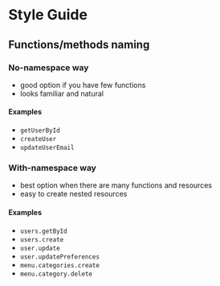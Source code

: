 # Style Guide

## Functions/methods naming

### No-namespace way

- good option if you have few functions
- looks familiar and natural

#### Examples

- `getUserById`
- `createUser`
- `updateUserEmail`

### With-namespace way

- best option when there are many functions and resources
- easy to create nested resources

#### Examples

- `users.getById`
- `users.create`
- `user.update`
- `user.updatePreferences`
- `menu.categories.create`
- `menu.category.delete`
